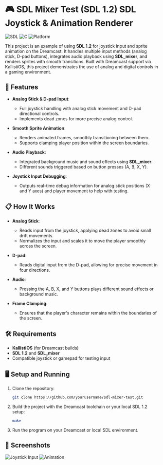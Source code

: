
# 🎮 SDL Mixer Test (SDL 1.2) SDL Joystick & Animation Renderer

![SDL](https://img.shields.io/badge/Library-SDL1.2-orange.svg)
![C](https://img.shields.io/badge/Language-C-blue.svg)
![Platform](https://img.shields.io/badge/Platform-Dreamcast-green.svg)

This project is an example of using **SDL 1.2** for joystick input and sprite animation on the Dreamcast. It handles multiple input methods (analog stick, D-pad buttons), integrates audio playback using **SDL_mixer**, and renders sprites with smooth transitions. Built with Dreamcast support via KallistiOS, this project demonstrates the use of analog and digital controls in a gaming environment.

## 🚀 Features

- **Analog Stick & D-pad Input**: 
  - Full joystick handling with analog stick movement and D-pad directional controls.
  - Implements dead zones for more precise analog control.
  
- **Smooth Sprite Animation**:
  - Renders animated frames, smoothly transitioning between them.
  - Supports clamping player position within the screen boundaries.

- **Audio Playback**:
  - Integrated background music and sound effects using **SDL_mixer**.
  - Different sounds triggered based on button presses (A, B, X, Y).

- **Joystick Input Debugging**:
  - Outputs real-time debug information for analog stick positions (X and Y axes) and player movement to help with testing.

## 📋 How It Works

- **Analog Stick**: 
  - Reads input from the joystick, applying dead zones to avoid small drift movements.
  - Normalizes the input and scales it to move the player smoothly across the screen.
  
- **D-pad**: 
  - Reads digital input from the D-pad, allowing for precise movement in four directions.
  
- **Audio**:
  - Pressing the A, B, X, and Y buttons plays different sound effects or background music.

- **Frame Clamping**:
  - Ensures that the player's character remains within the boundaries of the screen.

## 🛠️ Requirements

- **KallistiOS** (for Dreamcast builds)
- **SDL 1.2** and **SDL_mixer**
- Compatible joystick or gamepad for testing input

## 🖥️ Setup and Running

1. Clone the repository:
    ```bash
    git clone https://github.com/yourusername/sdl-mixer-test.git
    ```
2. Build the project with the Dreamcast toolchain or your local SDL 1.2 setup:
    ```bash
    make
    ```
3. Run the program on your Dreamcast or local SDL environment.

## 🎨 Screenshots

![Joystick Input](https://img.shields.io/badge/Joystick-Input-blue.svg)
![Animation](https://img.shields.io/badge/Sprites-Animated-red.svg)
